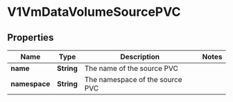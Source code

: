 # V1VmDataVolumeSourcePVC

## Properties
Name | Type | Description | Notes
------------ | ------------- | ------------- | -------------
**name** | **String** | The name of the source PVC | 
**namespace** | **String** | The namespace of the source PVC | 
